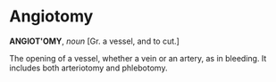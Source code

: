 # Angiotomy

**ANGIOT'OMY**, _noun_ \[Gr. a vessel, and to cut.\]

The opening of a vessel, whether a vein or an artery, as in bleeding. It includes both arteriotomy and phlebotomy.